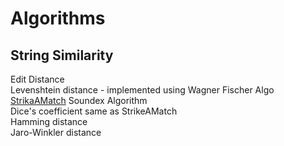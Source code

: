 Algorithms
==========

String Similarity
-----------------
Edit Distance  
Levenshtein distance - implemented using Wagner Fischer Algo  
[StrikaAMatch](http://www.catalysoft.com/articles/StrikeAMatch.html)
Soundex Algorithm  
Dice's coefficient same as StrikeAMatch  
Hamming distance  
Jaro-Winkler distance  